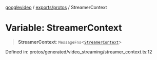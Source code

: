 [googlevideo](../../../README.md) / [exports/protos](../README.md) / StreamerContext

# Variable: StreamerContext

> **StreamerContext**: `MessageFns`\<[`StreamerContext`](../interfaces/StreamerContext.md)\>

Defined in: protos/generated/video\_streaming/streamer\_context.ts:12

